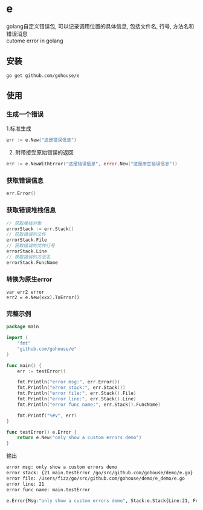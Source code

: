 # e
golang自定义错误包, 可以记录调用位置的具体信息, 包括文件名, 行号, 方法名和错误消息  
cutome error in golang

## 安装
```shell
go get github.com/gohouse/e
```

## 使用

### 生成一个错误
1.标准生成
```go
err := e.New("这是错误信息")
```
2. 附带接受原始错误的返回
```go
err := e.NewWithError("这是错误信息", error.New("这是原生错误信息"))
```

### 获取错误信息
```go
err.Error()
```

### 获取错误堆栈信息
```go
// 获取堆栈对象
errorStack := err.Stack()
// 获取错误的文件
errorStack.File
// 获取错误的文件行号
errorStack.Line
// 获取错误的方法名
errorStack.FuncName
```

### 转换为原生error
```
var err2 error
err2 = e.New(xxx).ToError()
```

### 完整示例
```go
package main

import (
	"fmt"
	"github.com/gohouse/e"
)

func main() {
	err := testError()

	fmt.Println("error msg:", err.Error())
	fmt.Println("error stack:", err.Stack())
	fmt.Println("error file:", err.Stack().File)
	fmt.Println("error line:", err.Stack().Line)
	fmt.Println("error func name:", err.Stack().FuncName)

	fmt.Printf("%#v", err)
}

func testError() e.Error {
	return e.New("only show a custom errors demo")
}
```
输出
```bash
error msg: only show a custom errors demo
error stack: {21 main.testError /go/src/github.com/gohouse/demo/e.go}
error file: /Users/fizz/go/src/github.com/gohouse/demo/e_demo/e.go
error line: 21
error func name: main.testError

e.Error{Msg:"only show a custom errors demo", Stack:e.Stack{Line:21, FuncName:"main.main", File:"/go/src/github.com/demo/e.go"}}
```